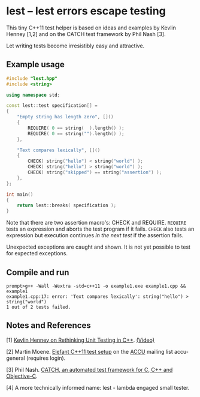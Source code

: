 lest &ndash; lest errors escape testing
=======================================

This tiny C++11 test helper is based on ideas and examples by Kevlin Henney [1,2] and on the CATCH test framework by Phil Nash [3].

Let writing tests become irresistibly easy and attractive.

Example usage
-------------

```Cpp
#include "lest.hpp"
#include <string>

using namespace std;

const lest::test specification[] =
{
    "Empty string has length zero", []()
    {
        REQUIRE( 0 == string(  ).length() );
        REQUIRE( 0 == string("").length() );
    },

    "Text compares lexically", []()
    {
        CHECK( string("hello") < string("world") );
        CHECK( string("hello") > string("world") );
        CHECK( string("skipped") == string("assertion") );
    },
};

int main()
{
    return lest::breaks( specification );
}
```

Note that there are two assertion macro's: CHECK and REQUIRE. `REQUIRE` tests an expression and aborts the test program if it fails. `CHECK` also tests an expression but execution continues *in the next test* if the assertion fails.

Unexpected exceptions are caught and shown. It is not yet possible to test for expected exceptions.

Compile and run
---------------

```
prompt>g++ -Wall -Wextra -std=c++11 -o example1.exe example1.cpp && example1
example1.cpp:17: error: 'Text compares lexically': string("hello") > string("world")
1 out of 2 tests failed.
```

Notes and References
--------------------

[1] [Kevlin Henney on Rethinking Unit Testing in C++](http://accu.org/index.php/accu_branches/accu_london/accu_london_may_2010). [(Video)](http://skillsmatter.com/podcast/agile-testing/kevlin-henney-rethinking-unit-testing-in-c-plus-plus)

[2] Martin Moene. [Elefant C++11 test setup](http://lists.accu.org/mailman/private/accu-general/2013-June/040594.html) on the [ACCU](http://accu.org/) mailing list accu-general (requires login).

[3] Phil Nash. [CATCH, an automated test framework for C, C++ and Objective-C](http://builds.catch-lib.net/).

[4] A more technically informed name: lest - lambda engaged small tester.
